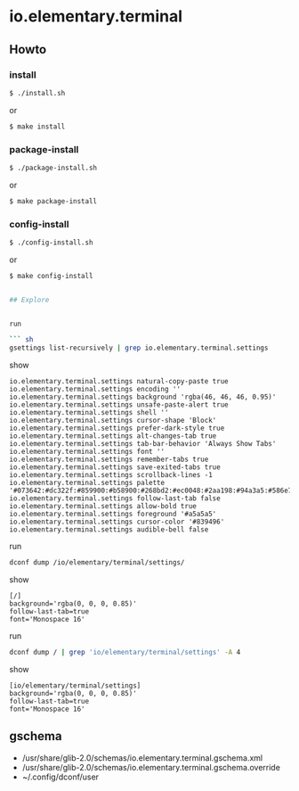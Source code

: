 
# io.elementary.terminal




## Howto


### install

``` sh
$ ./install.sh
```

or

``` sh
$ make install
```


### package-install

``` sh
$ ./package-install.sh
```

or

``` sh
$ make package-install
```


### config-install

``` sh
$ ./config-install.sh
```

or

``` sh
$ make config-install


## Explore


run

``` sh
gsettings list-recursively | grep io.elementary.terminal.settings
```

show

```
io.elementary.terminal.settings natural-copy-paste true
io.elementary.terminal.settings encoding ''
io.elementary.terminal.settings background 'rgba(46, 46, 46, 0.95)'
io.elementary.terminal.settings unsafe-paste-alert true
io.elementary.terminal.settings shell ''
io.elementary.terminal.settings cursor-shape 'Block'
io.elementary.terminal.settings prefer-dark-style true
io.elementary.terminal.settings alt-changes-tab true
io.elementary.terminal.settings tab-bar-behavior 'Always Show Tabs'
io.elementary.terminal.settings font ''
io.elementary.terminal.settings remember-tabs true
io.elementary.terminal.settings save-exited-tabs true
io.elementary.terminal.settings scrollback-lines -1
io.elementary.terminal.settings palette '#073642:#dc322f:#859900:#b58900:#268bd2:#ec0048:#2aa198:#94a3a5:#586e75:#cb4b16:#859900:#b58900:#268bd2:#d33682:#2aa198:#6c71c4'
io.elementary.terminal.settings follow-last-tab false
io.elementary.terminal.settings allow-bold true
io.elementary.terminal.settings foreground '#a5a5a5'
io.elementary.terminal.settings cursor-color '#839496'
io.elementary.terminal.settings audible-bell false
```


run

``` sh
dconf dump /io/elementary/terminal/settings/
```

show

```
[/]
background='rgba(0, 0, 0, 0.85)'
follow-last-tab=true
font='Monospace 16'
```

run

``` sh
dconf dump / | grep 'io/elementary/terminal/settings' -A 4
```

show

```
[io/elementary/terminal/settings]
background='rgba(0, 0, 0, 0.85)'
follow-last-tab=true
font='Monospace 16'
```


## gschema

* /usr/share/glib-2.0/schemas/io.elementary.terminal.gschema.xml
* /usr/share/glib-2.0/schemas/io.elementary.terminal.gschema.override
* ~/.config/dconf/user
